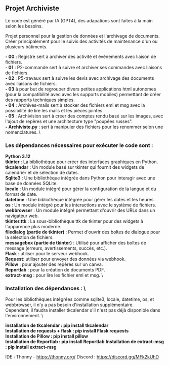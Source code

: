 ## Projet Archiviste

Le code est généré par IA (GPT4), des adapations sont faites à la main selon les besoins.

Projet personnel pour la gestion de données et l'archivage de documents. \
Créer principalement pour le suivis des activités de maintenance d'un ou plusieurs bâtiments. 

**- 00** : Registre sert à archiver des activité et événements avec liaison de fichiers. \
**- 01** : P2-commande sert à suivre et archiver ses commandes avec liaisons de fichiers. \
**- 02** : P5-travaux sert à suivre les devis avec archivage des documents avec liaisons de fichiers. \
**- 03** à pour but de regrouper divers petites applications html autonomes (pour la compatibilité avec avec les supports mobiles) permettant de créer des rapports techniques simples. \
**- 04** : Archives-mails sert à stocker des fichiers eml et msg avec la possibilité de lire les mails et les pièces jointes. \
**- 05** : Archivision sert à créer des comptes rendu basé sur les images, avec l'ajout de repères et une architecture type "poupées russes". \
**- Archiviste.py** :  sert à manipuler des fichiers pour les renommer selon une nomenclatures. \

### Les dépendances nécessaires pour exécuter le code sont :

**Python 3.12** \
**tkinter** : La bibliothèque pour créer des interfaces graphiques en Python. \
**tkcalendar** : Un module basé sur tkinter qui fournit des widgets de calendrier et de sélection de dates. \
**Sqlite3** : Une bibliothèque intégrée dans Python pour interagir avec une base de données SQLite. \
**locale** : Un module intégré pour gérer la configuration de la langue et du format de date. \
**datetime** : Une bibliothèque intégrée pour gérer les dates et les heures. \
**os** : Un module intégré pour les interactions avec le système de fichiers. \
**webbrowser** : Un module intégré permettant d'ouvrir des URLs dans un navigateur web. \
**tkinter.ttk** : La sous-bibliothèque ttk de tkinter pour des widgets à l'apparence plus moderne. \
**filedialog (partie de tkinter)** : Permet d'ouvrir des boîtes de dialogue pour la sélection de fichiers. \
**messagebox (partie de tkinter)** : Utilisé pour afficher des boîtes de message (erreurs, avertissements, succès, etc.). \
**Flask** : utiliser pour le serveur webhook. \
**Request**: utiliser pour envoyer des données via webhook. \
**Pillow** : pour ajouter des repères sur un canva. \
**Reportlab** : pour la création de documents PDF. \
**extract-msg** : pour lire les fichier eml et msg. \

### Installation des dépendances : \
Pour les bibliothèques intégrées comme sqlite3, locale, datetime, os, et webbrowser, il n'y a pas besoin d'installation supplémentaire. \
Cependant, il faudra installer tkcalendar s'il n'est pas déjà disponible dans l'environnement. \

**installation de tkcalendar : pip install tkcalendar** \
**Installation de requests + flask : pip install Flask requests** \
**Installation de Pillow : pip install pillow** \
**Installation de Reportlab : pip install Reportlab**
**Installation de extract-msg : pip install extract-msg**

IDE : Thonny - https://thonny.org/
Discord : https://discord.gg/MFk2kUhD
